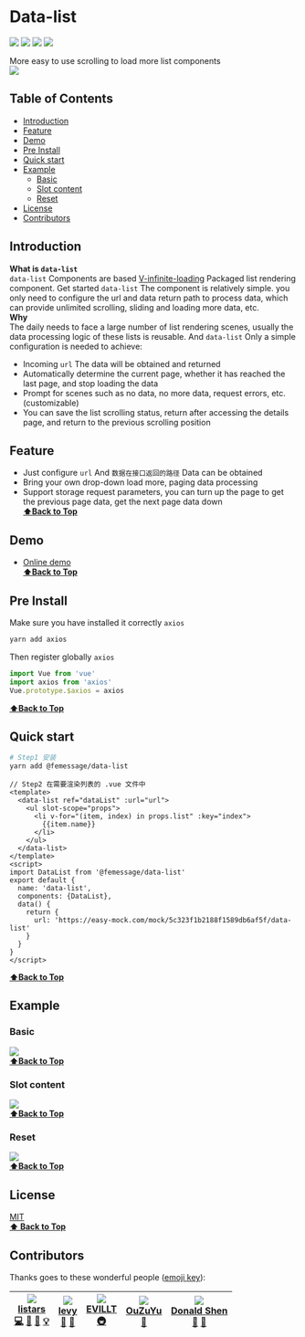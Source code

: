 # Data-list

[![](https://img.shields.io/npm/dm/@femessage/data-list.svg#align=left&display=inline&height=20&originHeight=20&originWidth=140&status=done&width=140)](https://www.npmjs.com/package/@femessage/data-list)
[![](https://img.shields.io/npm/v/@femessage/data-list.svg#align=left&display=inline&height=20&originHeight=20&originWidth=80&status=done&width=80)](https://www.npmjs.com/package/@femessage/data-list)
![](https://img.shields.io/npm/l/@femessage/data-list.svg#align=left&display=inline&height=20&originHeight=20&originWidth=78&status=done&width=78)
[![](https://img.shields.io/badge/PRs-welcome-brightgreen.svg#align=left&display=inline&height=20&originHeight=20&originWidth=90&status=done&width=90)](https://github.com/FEMessage/data-list/pulls)

More easy to use scrolling to load more list components<br />![](https://cdn.nlark.com/yuque/0/2019/gif/224563/1561712793658-9351ad70-4b43-4115-bc31-bf507781759c.gif#align=left&display=inline&height=560&originHeight=560&originWidth=320&size=0&status=done&width=320)

<a name="65f5152b"></a>

## Table of Contents

* [Introduction](https://www.yuque.com/deepexi-serverless/onx52o/dgfllg?translate=en#Introduction)
* [Feature](https://www.yuque.com/deepexi-serverless/onx52o/dgfllg?translate=en#Feature)
* [Demo](https://www.yuque.com/deepexi-serverless/onx52o/dgfllg?translate=en#Demo)
* [Pre Install](https://www.yuque.com/deepexi-serverless/onx52o/dgfllg?translate=en#Pre-Install)
* [Quick start](https://www.yuque.com/deepexi-serverless/onx52o/dgfllg?translate=en#Quick-start)
* [Example](https://www.yuque.com/deepexi-serverless/onx52o/dgfllg?translate=en#Example)
  * [Basic](https://www.yuque.com/deepexi-serverless/onx52o/dgfllg?translate=en#basic)
  * [Slot content](https://www.yuque.com/deepexi-serverless/onx52o/dgfllg?translate=en#slot-content)
  * [Reset](https://www.yuque.com/deepexi-serverless/onx52o/dgfllg?translate=en#reset)
* [License](https://www.yuque.com/deepexi-serverless/onx52o/dgfllg?translate=en#License)
* [Contributors](https://www.yuque.com/deepexi-serverless/onx52o/dgfllg?translate=en#Contributors)

<a name="Introduction"></a>

## Introduction

**What is `data-list`**<br />`data-list` Components are based [V-infinite-loading](https://peachscript.github.io/vue-infinite-loading/) Packaged list rendering component. Get started `data-list` The component is relatively simple. you only need to configure the url and data return path to process data, which can provide unlimited scrolling, sliding and loading more data, etc.<br />**Why**<br />The daily needs to face a large number of list rendering scenes, usually the data processing logic of these lists is reusable. And `data-list` Only a simple configuration is needed to achieve:

* Incoming `url` The data will be obtained and returned
* Automatically determine the current page, whether it has reached the last page, and stop loading the data
* Prompt for scenes such as no data, no more data, request errors, etc. (customizable)
* You can save the list scrolling status, return after accessing the details page, and return to the previous scrolling position

<a name="Feature"></a>

## Feature

* Just configure `url` And `数据在接口返回的路径` Data can be obtained
* Bring your own drop-down load more, paging data processing
* Support storage request parameters, you can turn up the page to get the previous page data, get the next page data down<br />**[⬆Back to Top](https://www.yuque.com/deepexi-serverless/onx52o/dgfllg?translate=en#table-of-contents)**

<a name="Demo"></a>

## Demo

* [Online demo](https://femessage.github.io/data-list)<br />**[⬆Back to Top](https://www.yuque.com/deepexi-serverless/onx52o/dgfllg?translate=en#table-of-contents)**

<a name="5bc0fb1f"></a>

## Pre Install

Make sure you have installed it correctly `axios`

```bash
yarn add axios
```

Then register globally `axios`

```javascript
import Vue from 'vue'
import axios from 'axios'
Vue.prototype.$axios = axios
```

**[⬆Back to Top](https://www.yuque.com/deepexi-serverless/onx52o/dgfllg?translate=en#table-of-contents)**

<a name="06ad314b"></a>

## Quick start

```sh
# Step1 安装
yarn add @femessage/data-list
```

```vue
// Step2 在需要渲染列表的 .vue 文件中
<template>
  <data-list ref="dataList" :url="url">
    <ul slot-scope="props">
      <li v-for="(item, index) in props.list" :key="index">
        {{item.name}}
      </li>
    </ul>
  </data-list>
</template>
<script>
import DataList from '@femessage/data-list'
export default {
  name: 'data-list',
  components: {DataList},
  data() {
    return {
      url: 'https://easy-mock.com/mock/5c323f1b2188f1589db6af5f/data-list'
    }
  }
}
</script>
```

**[⬆Back to Top](https://www.yuque.com/deepexi-serverless/onx52o/dgfllg?translate=en#table-of-contents)**

<a name="Example"></a>

## Example

<a name="basic"></a>

### Basic

![](https://cdn.nlark.com/yuque/0/2019/gif/224563/1561712793428-d597adc3-e741-443e-9c52-65fa5ae46b89.gif#align=left&display=inline&height=560&originHeight=560&originWidth=320&size=0&status=done&width=320)<br />**[⬆Back to Top](https://www.yuque.com/deepexi-serverless/onx52o/dgfllg?translate=en#table-of-contents)**

<a name="72668cd2"></a>

### Slot content

![](https://cdn.nlark.com/yuque/0/2019/gif/224563/1561712793541-047e59ab-6487-4000-96f3-505e236e2323.gif#align=left&display=inline&height=560&originHeight=560&originWidth=320&size=0&status=done&width=320)<br />**[⬆Back to Top](https://www.yuque.com/deepexi-serverless/onx52o/dgfllg?translate=en#table-of-contents)**

<a name="reset"></a>

### Reset

![](https://cdn.nlark.com/yuque/0/2019/gif/224563/1561712793411-86387fdf-7ca9-4430-a052-19f56913787f.gif#align=left&display=inline&height=560&originHeight=560&originWidth=320&size=0&status=done&width=320)<br />**[⬆Back to Top](https://www.yuque.com/deepexi-serverless/onx52o/dgfllg?translate=en#table-of-contents)**

<a name="License"></a>

## License

[MIT](./LICENSE)<br />**[⬆ Back to Top](#table-of-contents)**

<a name="Contributors"></a>

## Contributors

Thanks goes to these wonderful people ([emoji key](https://allcontributors.org/docs/en/emoji-key)):

| [![](https://avatars2.githubusercontent.com/u/20613509?v=4#alt=listars&width=100)<br />**listars**](https://github.com/listars)<br />[💻](https://github.com/FEMessage/data-list/commits?author=listars) [🐛](https://github.com/FEMessage/data-list/issues?q=author%3Alistars) [📖](https://github.com/FEMessage/data-list/commits?author=listars) [💡](#example-listars) | [![](https://avatars3.githubusercontent.com/u/9384365?v=4#alt=levy&width=100)<br />**levy**](http://levy.work)<br />[👀](#review-levy9527) [🤔](#ideas-levy9527) | [![](https://avatars3.githubusercontent.com/u/19513289?v=4#alt=EVILLT&width=100)<br />**EVILLT**](https://evila.me)<br />[🚇](#infra-evillt) | [![](https://avatars3.githubusercontent.com/u/26338853?v=4#alt=OuZuYu&width=100)<br />**OuZuYu**](http://67.216.223.155/resume/)<br />[🐛](https://github.com/FEMessage/data-list/issues?q=author%3AOuZuYu) | [![](https://avatars3.githubusercontent.com/u/19591950?v=4#alt=Donald%20Shen&width=100)<br />**Donald Shen**](https://donaldshen.github.io/portfolio)<br />[🐛](https://github.com/FEMessage/data-list/issues?q=author%3Adonaldshen) [💬](#question-donaldshen) |
| -------------------------------------------------------------------------------------------------------------------------------------------------------------------------------------------------------------------------------------------------------------------------------------------------------------------------------------------------------------------------- | ---------------------------------------------------------------------------------------------------------------------------------------------------------------- | -------------------------------------------------------------------------------------------------------------------------------------------- | ----------------------------------------------------------------------------------------------------------------------------------------------------------------------------------------------------------- | --------------------------------------------------------------------------------------------------------------------------------------------------------------------------------------------------------------------------------------------------------------- |

